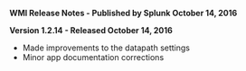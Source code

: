 **WMI Release Notes - Published by Splunk October 14, 2016**


**Version 1.2.14 - Released October 14, 2016**

* Made improvements to the datapath settings
* Minor app documentation corrections
